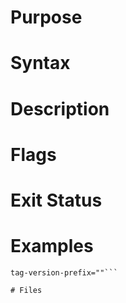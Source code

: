 # Purpose



# Syntax



# Description



# Flags



# Exit Status



# Examples

```
tag-version-prefix=""```

# Files



